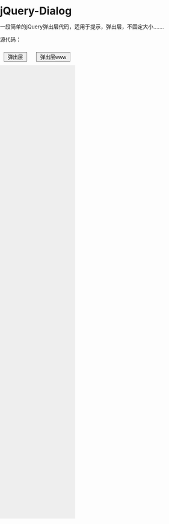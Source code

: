 jQuery-Dialog
=============

一段简单的jQuery弹出层代码，适用于提示，弹出层，不固定大小.......

源代码：

<!Doctype html>
<html>
<head>
<meta charset="utf-8">
<title>弹出层</title>
<script src="http://code.jquery.com/jquery-1.10.2.js"></script>
<script>
$(function(){
	var x_Dialog ={
		/**定位弹出层*/
	    dialogBox: function(){
			var objW = $(window),
			objC = $(".dialog"),
			brsW = objW.width(),
			brsH = objW.height(),
			sclL = objW.scrollLeft(),
			sclT = objW.scrollTop(),
			curW = objC.width(),
			curH = objC.height(),
			left = sclL + (brsW - curW)/2,
			top = sclT + (brsH - curH)/2;
        objC.css({"left":left,"top":top});
		},
		/**弹出层位置响应*/
		winResize:function(){
			$(window).resize(function(){
			   if(!$(".dialog").is(":visible")){
				   return;
			   };
			   x_Dialog.dialogBox();
			});
		},
		close:function(){
				$(".dialog").removeClass("dialog").hide();
				$(".mask").hide();
		},
		/**显示弹出层*/
		showDialog:function(btn,boxCon){
			$(btn).click(function(){
				$(boxCon).addClass("dialog").show();
				x_Dialog.dialogBox();
				$(".mask").show();
			});
			x_Dialog.winResize();
		}
	};
	/********************************************/
	x_Dialog.showDialog("#tipShow","#dialog_1");
	x_Dialog.showDialog("#tipShow2","#dialog_2");
	$(".close").click(function(){
		x_Dialog.close();
	})
	
})
</script>
<style type="text/css">
html body{_width:100%;height:100%}
body{font-size:14px;padding:0;margin:0}
*{margin:0;padding:0}
.fr{float:right}
.mask{position:fixed;_position:absolute;top:0;left:0;display:none;width:100%;height:100%;background:#000;fiter:alpha(opacity=60);opacity:0.6;z-index:100}
.dialog{position:fixed;_position:absolute;border:3px solid #666;z-index:101}
.box1{width:360px;}
.box2{width:600px;}
.box1 .dia_til{padding:10px;background:#fbaf15;color:#fff}
.dialog .dia_til img{cursor:pointer}
.dialog .dia_con{height:40px;padding:35px 70px;background:#fff}
.dialog .dia_bom{text-align:center;background:#eee}
.btn{border:1px solid #666;padding:2px 10px;margin:10px;}
</style>
</head>

<body>
    <input type="button" id="tipShow" value="弹出层" class="btn">
	<div class="mask"></div>
	<div id="dialog_1" class="box1" style="display:none">
		  <div class="dia_til"> <img src="close.gif" width="20" height="20" alt="单击此处关闭" class="fr close"><strong>删除提示</strong></div>
		  <div class="dia_con">你真的要删除吗？</div>
		  <div class="dia_bom"><input type="button" value="确定" id="sure" class="btn"><input type="button" value="取消" id="cancel" class="btn close">
		  <div style="font-size:1px;clear:both"></div>
		  </div>
	</div>
	<input type="button" id="tipShow2" value="弹出层www" class="btn">
	<div id="dialog_2" class="box2" style="display:none">
		<div class="dia_til"> <img src="close.gif" width="20" height="20" alt="单击此处关闭" class="fr close"></div>
		<div class="dia_con">这里是内容区域，可以把对话框中的内容放在这！！！！</div>
		<div class="dia_bom"><input type="button" value="确定" id="sure" class="btn"><input type="button" value="取消" id="cancel" class="btn close">
		  </div>
	</div>
<div style="width:200px;height:1200px;background:#eee"></div>
</body>
</html>

